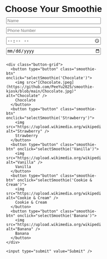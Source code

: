 <html lang="en">
<head>
  <meta charset="UTF-8" />
  <meta name="viewport" content="width=device-width, initial-scale=1.0" />
  <title>Healthy Smoothie Kiosk</title>
  <style>
    body {
      font-family: Arial, sans-serif;
      display: flex;
      flex-direction: column;
      align-items: center;
      padding: 20px;
    }
    h1 {
      margin-bottom: 10px;
    }
    form {
      display: flex;
      flex-direction: column;
      gap: 10px;
      width: 100%;
      max-width: 300px;
    }
    .button-grid {
      display: grid;
      grid-template-columns: 1fr 1fr;
      gap: 10px;
    }
    .smoothie-btn {
      display: flex;
      flex-direction: column;
      align-items: center;
      justify-content: center;
      padding: 10px;
      border: 1px solid #ccc;
      border-radius: 10px;
      cursor: pointer;
      background-color: #f0f0f0;
      touch-action: manipulation;
      user-select: none;
      -webkit-tap-highlight-color: transparent;
    }
    .smoothie-btn img {
      width: 80px;
      height: 80px;
      object-fit: cover;
      border-radius: 10px;
      margin-bottom: 5px;
      pointer-events: none;
    }
    #qrcode {
      margin-top: 20px;
    }
  </style>
</head>
<body>
  <h1>Choose Your Smoothie</h1>
  <form id="smoothieForm">
    <input type="text" name="name" placeholder="Name" required />
    <input type="text" name="phone" placeholder="Phone Number" required />
    <input type="time" name="time" placeholder="Time" required />
    <input type="date" name="expire" placeholder="Expire Date" required />

    <div class="button-grid">
      <button type="button" class="smoothie-btn" onclick="selectSmoothie('Chocolate')">
        <img src="[Chocolate.jpeg](https://github.com/PeeYu2025/smoothie-kiosk/blob/main/Chocolate.jpg)" alt="Chocolate" />
        Chocolate
      </button>
      <button type="button" class="smoothie-btn" onclick="selectSmoothie('Strawberry')">
        <img src="https://upload.wikimedia.org/wikipedia/commons/1/13/Strawberry_milkshake.jpg" alt="Strawberry" />
        Strawberry
      </button>
      <button type="button" class="smoothie-btn" onclick="selectSmoothie('Vanilla')">
        <img src="https://upload.wikimedia.org/wikipedia/commons/7/79/Vanilla_milkshake.jpg" alt="Vanilla" />
        Vanilla
      </button>
      <button type="button" class="smoothie-btn" onclick="selectSmoothie('Cookie & Cream')">
        <img src="https://upload.wikimedia.org/wikipedia/commons/f/f8/Oreo_milkshake.jpg" alt="Cookie & Cream" />
        Cookie & Cream
      </button>
      <button type="button" class="smoothie-btn" onclick="selectSmoothie('Banana')">
        <img src="https://upload.wikimedia.org/wikipedia/commons/e/e3/Banana_smoothie.jpg" alt="Banana" />
        Banana
      </button>
    </div>

    <input type="submit" value="Submit" />
  </form>

  <div id="qrcode"></div>

  <script src="https://cdnjs.cloudflare.com/ajax/libs/qrious/4.0.2/qrious.min.js"></script>
  <script>
    const SCRIPT_URL = "(https://script.google.com/u/0/home/projects/1w14uwwaG0L0kn4t_F3KszE3gm2iF_SRU64pyUIA6f6GXSlKx0i8wUgNJ/edit)"; // Replace with deployed script URL

    const qr = new QRious({
      element: document.getElementById("qrcode"),
      size: 200,
      value: "https://peeyu2025.github.io/smoothie-kiosk/"
    });

    let selectedSmoothie = "";

    function selectSmoothie(flavor) {
      selectedSmoothie = flavor;
      alert(`You selected: ${flavor}`);
    }

    document.getElementById("smoothieForm").addEventListener("submit", function (e) {
      e.preventDefault();

      const formData = new FormData(this);
      formData.append("smoothie", selectedSmoothie);

      fetch(SCRIPT_URL, {
        method: "POST",
        body: formData
      })
      .then(res => res.text())
      .then(result => {
        alert("Data submitted successfully!");
        const query = new URLSearchParams(Object.fromEntries(formData.entries())).toString();
        qr.value = `${window.location.href}?${query}`;
      })
      .catch(error => {
        console.error("Error!", error.message);
      });
    });
  </script>
</body>
</html>
